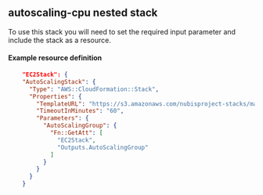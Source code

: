 ﻿## autoscaling-cpu nested stack

To use this stack you will need to set the required input parameter and include the stack as a resource.

#### Example resource definition
```json
    "EC2Stack": {
    "AutoScalingStack": {
      "Type": "AWS::CloudFormation::Stack",
      "Properties": {
        "TemplateURL": "https://s3.amazonaws.com/nubisproject-stacks/master/autoscaling-cpu.template",
        "TimeoutInMinutes": "60",
        "Parameters": {
          "AutoScalingGroup": {
            "Fn::GetAtt": [
              "EC2Stack",
              "Outputs.AutoScalingGroup"
            ]
          }
        }
      }
    }
```